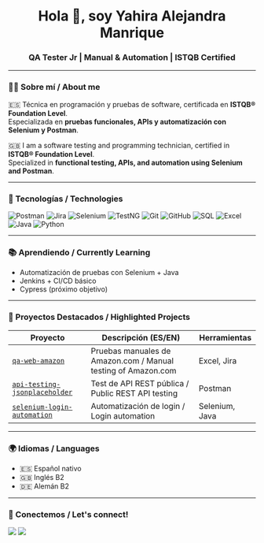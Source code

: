 <h1 align="center">Hola 👋, soy Yahira Alejandra Manrique</h1>
<h3 align="center">QA Tester Jr | Manual & Automation | ISTQB Certified</h3>

---

### 🧑‍💻 Sobre mí / About me

🇪🇸 Técnica en programación y pruebas de software, certificada en **ISTQB® Foundation Level**.  
Especializada en **pruebas funcionales, APIs y automatización con Selenium y Postman**.

🇬🇧 I am a software testing and programming technician, certified in **ISTQB® Foundation Level**.  
Specialized in **functional testing, APIs, and automation using Selenium and Postman**.

---

### 🚀 Tecnologías / Technologies

<p align="left">
  <!-- Testing -->
  <img src="https://img.shields.io/badge/Postman-FF6C37?style=for-the-badge&logo=postman&logoColor=white" alt="Postman"/>
  <img src="https://img.shields.io/badge/Jira-0052CC?style=for-the-badge&logo=jira&logoColor=white" alt="Jira"/>
  <img src="https://img.shields.io/badge/Selenium-43B02A?style=for-the-badge&logo=selenium&logoColor=white" alt="Selenium"/>
  <img src="https://img.shields.io/badge/TestNG-F2C311?style=for-the-badge&logo=java&logoColor=black" alt="TestNG"/>
  
  <!-- Dev Tools -->
  <img src="https://img.shields.io/badge/Git-F05032?style=for-the-badge&logo=git&logoColor=white" alt="Git"/>
  <img src="https://img.shields.io/badge/GitHub-181717?style=for-the-badge&logo=github&logoColor=white" alt="GitHub"/>
  <img src="https://img.shields.io/badge/SQL-4479A1?style=for-the-badge&logo=postgresql&logoColor=white" alt="SQL"/>
  <img src="https://img.shields.io/badge/Excel-217346?style=for-the-badge&logo=microsoft-excel&logoColor=white" alt="Excel"/>

  <!-- Languages -->
  <img src="https://img.shields.io/badge/Java-ED8B00?style=for-the-badge&logo=openjdk&logoColor=white" alt="Java"/>
  <img src="https://img.shields.io/badge/Python-3776AB?style=for-the-badge&logo=python&logoColor=white" alt="Python"/>
</p>

---

### 📚 Aprendiendo / Currently Learning

- Automatización de pruebas con Selenium + Java
- Jenkins + CI/CD básico
- Cypress (próximo objetivo)

---

### 📌 Proyectos Destacados / Highlighted Projects

| Proyecto | Descripción (ES/EN) | Herramientas |
|----------|----------------------|---------------|
| [`qa-web-amazon`](https://github.com/YOUR_USERNAME/qa-web-amazon) | Pruebas manuales de Amazon.com / Manual testing of Amazon.com | Excel, Jira |
| [`api-testing-jsonplaceholder`](https://github.com/YOUR_USERNAME/api-testing-jsonplaceholder) | Test de API REST pública / Public REST API testing | Postman |
| [`selenium-login-automation`](https://github.com/YOUR_USERNAME/selenium-login-automation) | Automatización de login / Login automation | Selenium, Java |

---

### 🌍 Idiomas / Languages

- 🇪🇸 Español nativo
- 🇬🇧 Inglés B2
- 🇩🇪 Alemán B2

---

### 🤝 Conectemos / Let's connect!

<p align="left">
  <a href="mailto:alejandramanriq@gmail.com"><img src="https://img.shields.io/badge/Gmail-D14836?style=for-the-badge&logo=gmail&logoColor=white"/></a>
  <a href="https://www.linkedin.com/in/alejandra-manrique-castaño"><img src="https://img.shields.io/badge/LinkedIn-0A66C2?style=for-the-badge&logo=linkedin&logoColor=white"/></a>
</p>

